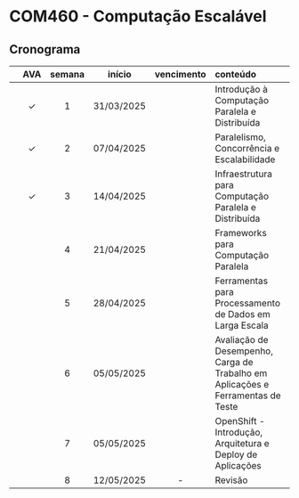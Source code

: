 # COM460 - Computação Escalável

## Cronograma

|   | AVA | semana | início | vencimento | conteúdo |
|:---:|:---:|:---:|:---:|:---:|:---|
|  | &check; | 1 | 31/03/2025 |  | Introdução à Computação Paralela e Distribuída |
|  | &check; | 2 | 07/04/2025 |  | Paralelismo, Concorrência e Escalabilidade |
|  | &check; | 3 | 14/04/2025 |  | Infraestrutura para Computação Paralela e Distribuída |
|  |  | 4 | 21/04/2025 |  | Frameworks para Computação Paralela |
|  |  | 5 | 28/04/2025 |  | Ferramentas para Processamento de Dados em Larga Escala |
|  |  | 6 | 05/05/2025 |  | Avaliação de Desempenho, Carga de Trabalho em Aplicações e Ferramentas de Teste |
|  |  | 7 | 05/05/2025 |  | OpenShift - Introdução, Arquitetura e Deploy de Aplicações |
|  |  | 8 | 12/05/2025 | - | Revisão |